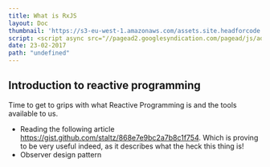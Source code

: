```yaml
---
title: What is RxJS
layout: Doc
thumbnail: 'https://s3-eu-west-1.amazonaws.com/assets.site.headforcode.com/icons/js.png'
script: <script async src="//pagead2.googlesyndication.com/pagead/js/adsbygoogle.js"></script>
date: 23-02-2017
path: "undefined"
---
```


## Introduction to reactive programming

Time to get to grips with what Reactive Programming is and the tools available to us.

* Reading the following article https://gist.github.com/staltz/868e7e9bc2a7b8c1f754. Which is proving to be very useful indeed, as it describes what the heck this thing is!
* Observer design pattern


